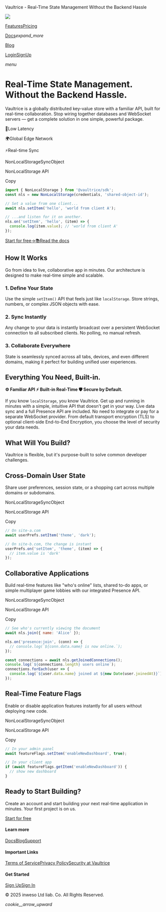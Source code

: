 Vaultrice - Real-Time State Management Without the Backend Hassle     

[![](/img/vaultrice_logo_black.png)](/)

[Features](/features)[Pricing](/pricing)

[Docs](/docs)_expand\_more_

[Blog](/blog)

[Login](https://www.vaultrice.app/login)[SignUp](https://www.vaultrice.app/register)

_menu_

# Real-Time State Management. Without the Backend Hassle.

Vaultrice is a globally distributed key-value store with a familiar API, built for real-time collaboration. Stop wiring together databases and WebSocket servers — get a complete solution in one simple, powerful package.

🚀Low Latency

🌍Global Edge Network

⚡Real-time Sync

NonLocalStorageSyncObject

NonLocalStorage API

Copy

```javascript
import { NonLocalStorage } from '@vaultrice/sdk';
const nls = new NonLocalStorage(credentials, 'shared-object-id');

// Set a value from one client...
await nls.setItem('hello', 'world from client A');

// ...and listen for it on another.
nls.on('setItem', 'hello', (item) => {
  console.log(item.value); // 'world from client A'
});
```

[Start for free→](https://www.vaultrice.app/register)[📚Read the docs](/docs)

## How It Works

Go from idea to live, collaborative app in minutes. Our architecture is designed to make real-time simple and scalable.

### 1\. Define Your State

Use the simple `setItem()` API that feels just like `localStorage`. Store strings, numbers, or complex JSON objects with ease.

### 2\. Sync Instantly

Any change to your data is instantly broadcast over a persistent WebSocket connection to all subscribed clients. No polling, no manual refresh.

### 3\. Collaborate Everywhere

State is seamlessly synced across all tabs, devices, and even different domains, making it perfect for building unified user experiences.

## Everything You Need, Built-in.

**⚙️ Familiar API ⚡ Built-in Real-Time 🛡️ Secure by Default.**

If you know `localStorage`, you know Vaultrice. Get up and running in minutes with a simple, intuitive API that doesn't get in your way. Live data sync and a full Presence API are included. No need to integrate or pay for a separate WebSocket provider. From default transport encryption (TLS) to optional client-side End-to-End Encryption, you choose the level of security your data needs.

## What Will You Build?

Vaultrice is flexible, but it's purpose-built to solve common developer challenges.

## Cross-Domain User State

Share user preferences, session state, or a shopping cart across multiple domains or subdomains.

NonLocalStorageSyncObject

NonLocalStorage API

Copy

```javascript
// On site-a.com
await userPrefs.setItem('theme', 'dark');

// On site-b.com, the change is instant
userPrefs.on('setItem', 'theme', (item) => {
  // item.value is 'dark'
});
```

## Collaborative Applications

Build real-time features like "who's online" lists, shared to-do apps, or simple multiplayer game lobbies with our integrated Presence API.

NonLocalStorageSyncObject

NonLocalStorage API

Copy

```javascript
// See who's currently viewing the document
await nls.join({ name: 'Alice' });

nls.on('presence:join', (conn) => {
  // console.log(`${conn.data.name} is now online.`);
});

const connections = await nls.getJoinedConnections();
console.log(`${connections.length} users online`);
connections.forEach(user => {
  console.log(`${user.data.name} joined at ${new Date(user.joinedAt)}`);
});
```

## Real-Time Feature Flags

Enable or disable application features instantly for all users without deploying new code.

NonLocalStorageSyncObject

NonLocalStorage API

Copy

```javascript
// In your admin panel
await featureFlags.setItem('enableNewDashboard', true);

// In your client app
if (await featureFlags.getItem('enableNewDashboard')) {
  // show new dashboard
}
```

## Ready to Start Building?

Create an account and start building your next real-time application in minutes. Your first project is on us.

[Start for free](https://www.vaultrice.app/register)

#### Learn more

[Docs](/docs)[Blog](/blog)[Support](mailto:support@vaultrice.com)

#### Important Links

[Terms of Service](/terms)[Privacy Policy](/privacy)[Security at Vaultrice](/security-at-vaultrice)

#### Get Started

[Sign Up](https://www.vaultrice.app/register)[Sign In](https://www.vaultrice.app/login)

© 2025 inweso Ltd liab. Co. All Rights Reserved.

_cookie__arrow\_upward_